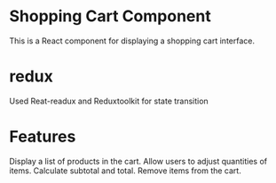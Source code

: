 # Shopping Cart Component
This is a React component for displaying a shopping cart interface.
# redux
Used Reat-readux and Reduxtoolkit for state transition
# Features
Display a list of products in the cart.
Allow users to adjust quantities of items.
Calculate subtotal and total.
Remove items from the cart.
